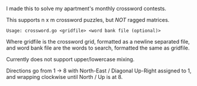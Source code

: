 I made this to solve my apartment's monthly crossword contests.

This supports n x m crossword puzzles, but *NOT* ragged matrices.

```Usage: crossword.go <gridfile> <word bank file (optional)>```

Where gridfile is the crossword grid, formatted as a newline separated file, and word bank file are the words to search, formatted the same as gridfile.

Currently does not support upper/lowercase mixing.

Directions go from 1 -> 8 with North-East / Diagonal Up-Right assigned to 1, and wrapping clockwise until North / Up is at 8.
